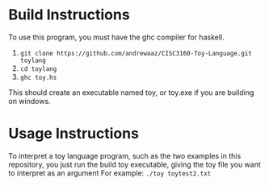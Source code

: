 # Build Instructions 
To use this program, you must have the ghc compiler for haskell. 
1. `git clone https://github.com/andrewaaz/CISC3160-Toy-Language.git toylang`
2.  `cd toylang` 
3.  `ghc toy.hs` 

This should create an executable named toy, or toy.exe if you are building on windows. 

# Usage Instructions 
To interpret a toy language program, such as the two examples in this repository, you just run the build toy executable, giving the toy file you want to interpret as an argument 
For example: `./toy toytest2.txt`
